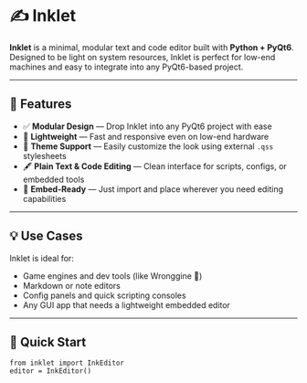 # ✍️ Inklet

**Inklet** is a minimal, modular text and code editor built with **Python + PyQt6**. Designed to be light on system resources, Inklet is perfect for low-end machines and easy to integrate into any PyQt6-based project.

---

## 🧩 Features

- ✅ **Modular Design** — Drop Inklet into any PyQt6 project with ease
- 🚀 **Lightweight** — Fast and responsive even on low-end hardware
- 🎨 **Theme Support** — Easily customize the look using external `.qss` stylesheets
- 🖋️ **Plain Text & Code Editing** — Clean interface for scripts, configs, or embedded tools
- 🔌 **Embed-Ready** — Just import and place wherever you need editing capabilities

---

## 💡 Use Cases

Inklet is ideal for:
- Game engines and dev tools (like Wronggine 🧪)
- Markdown or note editors
- Config panels and quick scripting consoles
- Any GUI app that needs a lightweight embedded editor

---

## 🚀 Quick Start
```
from inklet import InkEditor
editor = InkEditor()
```
